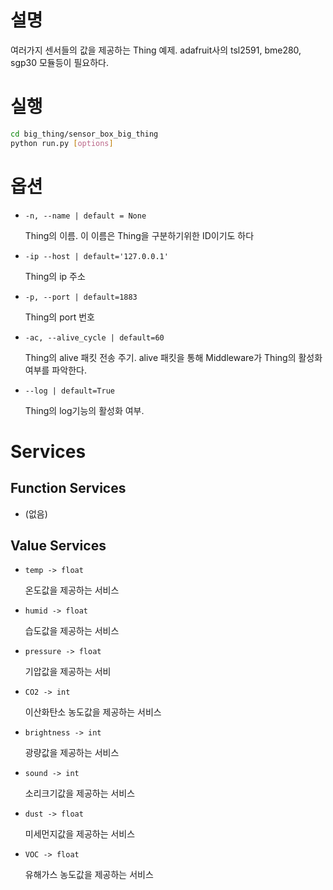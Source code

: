 # 설명

여러가지 센서들의 값을 제공하는 Thing 예제. adafruit사의 tsl2591, bme280, sgp30 모듈등이 필요하다.

# 실행

```bash
cd big_thing/sensor_box_big_thing
python run.py [options]
```

# 옵션

- `-n, --name | default = None`
    
    Thing의 이름. 이 이름은 Thing을 구분하기위한 ID이기도 하다 
    
- `-ip --host | default='127.0.0.1'`
    
    Thing의 ip 주소
    
- `-p, --port | default=1883`
    
    Thing의 port 번호
    
- `-ac, --alive_cycle | default=60`
    
    Thing의 alive 패킷 전송 주기. alive 패킷을 통해 Middleware가 Thing의 활성화 여부를 파악한다. 
    
- `--log | default=True`
    
    Thing의 log기능의 활성화 여부. 
    

# Services

## Function Services

- (없음)

## Value Services

- `temp -> float`
    
    온도값을 제공하는 서비스
    
- `humid -> float`
    
    습도값을 제공하는 서비스
    
- `pressure -> float`
    
    기압값을 제공하는 서비
    
- `CO2 -> int`
    
    이산화탄소 농도값을 제공하는 서비스
    
- `brightness -> int`
    
    광량값을 제공하는 서비스
    
- `sound -> int`
    
    소리크기값을 제공하는 서비스
    
- `dust -> float`
    
    미세먼지값을 제공하는 서비스
    
- `VOC -> float`
    
    유해가스 농도값을 제공하는 서비스
